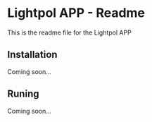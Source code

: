 # Lightpol APP - Readme

This is the readme file for the Lightpol APP

## Installation

Coming soon...

## Runing

Coming soon...
